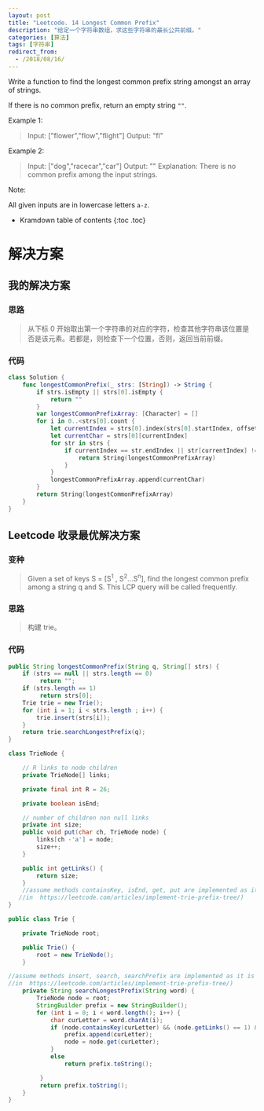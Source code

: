 ```yaml
---
layout: post
title: "Leetcode. 14 Longest Common Prefix"
description: "给定一个字符串数组，求这些字符串的最长公共前缀。"
categories: [算法]
tags: [字符串]
redirect_from:
  - /2018/08/16/
---
```


Write a function to find the longest common prefix string amongst an array of strings.

If there is no common prefix, return an empty string `""`.

Example 1:

> Input: ["flower","flow","flight"]
> Output: "fl"

Example 2:

> Input: ["dog","racecar","car"]
> Output: ""
> Explanation: There is no common prefix among the input strings.

Note:

All given inputs are in lowercase letters `a-z`.

* Kramdown table of contents
{:toc .toc}

# 解决方案

## 我的解决方案

### 思路

> 从下标 0 开始取出第一个字符串的对应的字符，检查其他字符串该位置是否是该元素。若都是，则检查下一个位置，否则，返回当前前缀。

### 代码

```swift
class Solution {
    func longestCommonPrefix(_ strs: [String]) -> String {
        if strs.isEmpty || strs[0].isEmpty {
            return ""
        }
        var longestCommonPrefixArray: [Character] = []
        for i in 0..<strs[0].count {
            let currentIndex = strs[0].index(strs[0].startIndex, offsetBy:i)
            let currentChar = strs[0][currentIndex]
            for str in strs {
                if currentIndex == str.endIndex || str[currentIndex] != currentChar {
                    return String(longestCommonPrefixArray)
                }
            }
            longestCommonPrefixArray.append(currentChar)
        }
        return String(longestCommonPrefixArray)
    }
}
```

## Leetcode 收录最优解决方案

### 变种

> Given a set of keys S = [S<sup>1</sup> , S<sup>2</sup>…S<sup>n</sup>], find the longest common prefix among a string q and S. This LCP query will be called frequently.

### 思路

> 构建 trie。

### 代码

```java
public String longestCommonPrefix(String q, String[] strs) {
    if (strs == null || strs.length == 0)
         return "";  
    if (strs.length == 1)
         return strs[0];
    Trie trie = new Trie();      
    for (int i = 1; i < strs.length ; i++) {
        trie.insert(strs[i]);
    }
    return trie.searchLongestPrefix(q);
}

class TrieNode {

    // R links to node children
    private TrieNode[] links;

    private final int R = 26;

    private boolean isEnd;

    // number of children non null links
    private int size;    
    public void put(char ch, TrieNode node) {
        links[ch -'a'] = node;
        size++;
    }

    public int getLinks() {
        return size;
    }
    //assume methods containsKey, isEnd, get, put are implemented as it is described
   //in  https://leetcode.com/articles/implement-trie-prefix-tree/)
}

public class Trie {

    private TrieNode root;

    public Trie() {
        root = new TrieNode();
    }

//assume methods insert, search, searchPrefix are implemented as it is described
//in  https://leetcode.com/articles/implement-trie-prefix-tree/)
    private String searchLongestPrefix(String word) {
        TrieNode node = root;
        StringBuilder prefix = new StringBuilder();
        for (int i = 0; i < word.length(); i++) {
            char curLetter = word.charAt(i);
            if (node.containsKey(curLetter) && (node.getLinks() == 1) && (!node.isEnd())) {
                prefix.append(curLetter);
                node = node.get(curLetter);
            }
            else
                return prefix.toString();

         }
         return prefix.toString();
    }
}
```

[^1]: This is a footnote.

[kramdown]: https://kramdown.gettalong.org/
[Simple Texture]: https://github.com/yizeng/jekyll-theme-simple-texture
